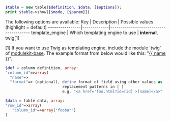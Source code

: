```php
$table = new table($definition, $data, [$options]);
print $table->show([$mode, [$param]])
```

The following options are available:
Key             | Description | Possible values (highlight = default)
----------------|-------------|---------------------------------------
template_engine | Which templating engine to use | **internal**, twig[1]

[1] If you want to use [Twig](http://twig.sensiolabs.org/) as templating engine, include the module 'twig' of [modulekit-base](https://github.com/plepe/modulekit-base). The example format from below would like this: "<a href='foo.html?id={{ id }}'>{{ name }}</a>".

```php
$def = column definition, array:
"column_id"=>array(
  "name"=>
  "format"=> (optional), define format of field using other values as 
                         replacement patterns in [ ]
                         e.g. "<a href='foo.html?id=[id]'>[name]</a>"

$data = table data, array:
"row_id"=>array(
   "column_id"=>array("foobar")
)
```
